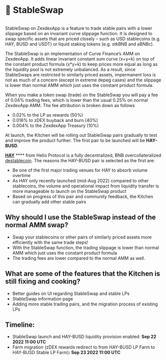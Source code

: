 # 🔄 StableSwap

<figure><img src="../../.gitbook/images/docs masthead.png" alt=""><figcaption></figcaption></figure>

StableSwap on ZexdexApp is a feature to trade stable pairs with a lower slippage based on an invariant curve slippage function. It is designed to swap specific assets that are priced closely – such as USD stablecoins (e.g. HAY, BUSD and USDT) or liquid staking tokens (e.g. stkBNB and aBNBc).

The StableSwap is an implementation of Curve Finance’s AMM on ZexdexApp. It adds linear invariant constant sum curve (x+y=k) on top of the constant product formula (x\*y=k) to keep prices more equal as long as the liquidity pool is not extremely unbalanced. As a result, since StableSwaps are restricted to similarly priced assets, impermanent loss is not as much of a concern (except in extreme depeg cases) and the slippage is lower than normal AMM which just uses the constant product formula.

When you make a token swap (trade) on the StableSwap you will pay a fee of 0.04% trading fees, which is lower than the usual 0.25% on normal ZexdexApp AMM. The fee attribution is broken down as follows

- 0.02% to the LP as rewards (50%)
- 0.016% to zDEX buyback and burn (40%)
- 0.004% to the ZexdexApp Treasury (10%)

At launch, the Kitchen will be rolling out StableSwap pairs gradually to test and improve the product further. The first pair to be launched will be **HAY-BUSD**.

[**HAY**](https://helio.money/) \*\*\*\* from Helio Protocol is a fully decentralized, BNB overcollateralized [destablecoin](https://docs.helio.money/). The reasons the HAY-BUSD pair is selected as the first are:

- Be one of the first major trading venues for HAY to absorb volume overtime
- As HAY only recently launched (mid-Aug 2022) compared to other stablecoins, the volume and operational impact from liquidity transfer is more manageable to launch on the StableSwap product
- Based on progress of this pair and community feedback, the Kitchen can gradually add other stable pairs

## **Why should I use the StableSwap instead of the normal AMM swap?**

- Swap your stablecoins or other pairs of similarly priced assets more efficiently with the same trade steps!
- With the StableSwap function, the trading slippage is lower than normal AMM which just uses the constant product formula
- The trading fees are lower compared to the normal AMM as well.

## What are some of the features that the Kitchen is still fixing and cooking?

- Better guides on UI regarding StableSwap and stable LPs&#x20;
- StableSwap information page&#x20;
- Adding more stable trading pairs, and the migration process of existing LPs

## Timeline:

- StableSwap launch and HAY-BUSD liquidity provision enabled: **Sep 22 2022 11:00 UTC**
- Farm migration (zDEX rewards redirect to from HAY-BUSD LP Farm to HAY-BUSD Stable LP Farm)**: Sep 23 2022 11:00 UTC**
